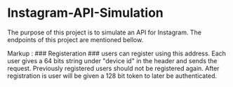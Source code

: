 # Instagram-API-Simulation
  The purpose of this project is to simulate an API for Instagram. The endpoints of this project are mentioned bellow.
  
  Markup : ### Registeration ### 
  users can register using this address. Each user gives a 64 bits string under "device id" in the header and sends the request. Previously registered users should not be registered again. After registration is user will be given a 128 bit token to later be authenticated.
  
